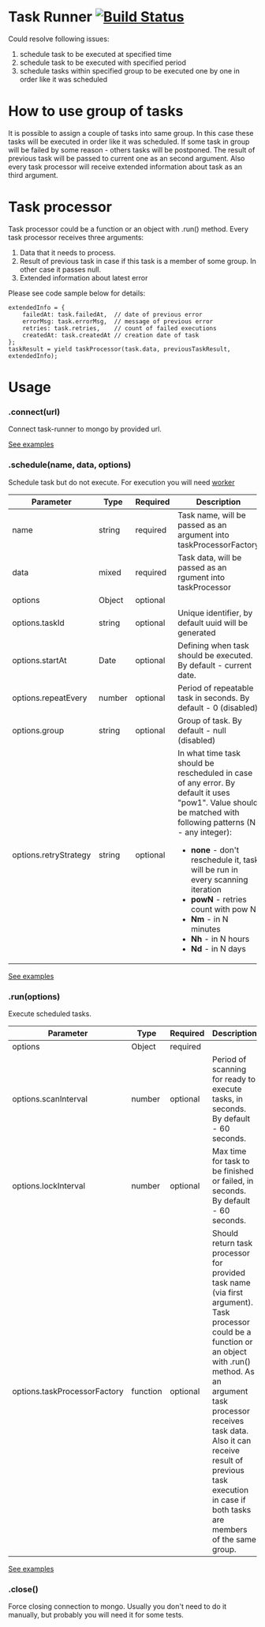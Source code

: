 # Task Runner [![Build Status](https://travis-ci.com/vitali-ausianik/task-runner.svg?token=LqnKjCz4apWQtEE5ynMc&branch=master)](https://travis-ci.com/vitali-ausianik/task-runner)
Could resolve following issues:

1. schedule task to be executed at specified time
2. schedule task to be executed with specified period
3. schedule tasks within specified group to be executed one by one in order like it was scheduled

# How to use group of tasks
It is possible to assign a couple of tasks into same group.
In this case these tasks will be executed in order like it was scheduled.
If some task in group will be failed by some reason - others tasks will be postponed.
The result of previous task will be passed to current one as an second argument.
Also every task processor will receive extended information about task as an third argument.

# Task processor
Task processor could be a function or an object with .run() method. Every task processor receives three arguments:

1. Data that it needs to process.
2. Result of previous task in case if this task is a member of some group. In other case it passes null.
3. Extended information about latest error

Please see code sample below for details:
```
extendedInfo = {
    failedAt: task.failedAt,  // date of previous error
    errorMsg: task.errorMsg,  // message of previous error
    retries: task.retries,    // count of failed executions
    createdAt: task.createdAt // creation date of task
};
taskResult = yield taskProcessor(task.data, previousTaskResult, extendedInfo);
```

# Usage
### .connect(url)
Connect task-runner to mongo by provided url.

[See examples](examples/)

### .schedule(name, data, options)
Schedule task but do not execute. For execution you will need [worker](examples/worker.js)

Parameter             | Type   | Required | Description
--------------------- | ------ | -------- | -----------
name                  | string | required | Task name, will be passed as an argument into taskProcessorFactory
data                  | mixed  | required | Task data, will be passed as an rgument into taskProcessor
options               | Object | optional |
options.taskId        | string | optional | Unique identifier, by default uuid will be generated
options.startAt       | Date   | optional | Defining when task should be executed. By default - current date.
options.repeatEvery   | number | optional | Period of repeatable task in seconds. By default - 0 (disabled)
options.group         | string | optional | Group of task. By default - null (disabled)
options.retryStrategy | string | optional | In what time task should be rescheduled in case of any error. By default it uses "pow1". Value should be matched with following patterns (N - any integer):<ul><li><b>none</b> - don't reschedule it, task will be run in every scanning iteration</li><li><b>powN</b> - retries count with pow N</li><li><b>Nm</b> - in N minutes</li><li><b>Nh</b> - in N hours</li><li><b>Nd</b> - in N days</li></ul>

[See examples](examples/scheduler.js)

### .run(options)
Execute scheduled tasks.

Parameter                    | Type     | Required | Description
---------------------------- | -------- | -------- | -----------
options                      | Object   | required |
options.scanInterval         | number   | optional | Period of scanning for ready to execute tasks, in seconds. By default - 60 seconds.
options.lockInterval         | number   | optional | Max time for task to be finished or failed, in seconds. By default - 60 seconds.
options.taskProcessorFactory | function | optional | Should return task processor for provided task name (via first argument). Task processor could be a function or an object with .run() method. As an argument task processor receives task data. Also it can receive result of previous task execution in case if both tasks are members of the same group.

[See examples](examples/worker.js)

### .close()
Force closing connection to mongo. Usually you don't need to do it manually, but probably you will need it for some tests.

